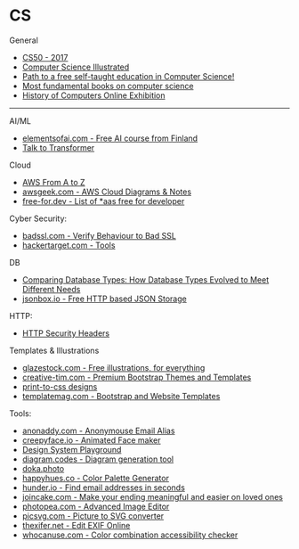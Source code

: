 # CS

General
- [CS50 - 2017](https://www.youtube.com/watch?v=y62zj9ozPOM&list=PLhQjrBD2T3828ZVcVzEIhsHVgjANGZveu)
- [Computer Science Illustrated](http://csillustrated.berkeley.edu/)
- [Path to a free self-taught education in Computer Science!](https://github.com/ossu/computer-science)
- [Most fundamental books on computer science](https://news.ycombinator.com/item?id=21311302)
- [History of Computers Online Exhibition](http://cs-exhibitions.uni-klu.ac.at/index.php?id=320)

---

AI/ML
- [elementsofai.com - Free AI course from Finland](https://www.elementsofai.com/)
- [Talk to Transformer](https://talktotransformer.com/)


Cloud
- [AWS From A to Z](http://www.helenanderson.co.nz/aws-a-z/)
- [awsgeek.com - AWS Cloud Diagrams & Notes](https://www.awsgeek.com/)
- [free-for.dev - List of *aas free for developer](https://free-for.dev/#/?id=ci-cd)


Cyber Security:
- [badssl.com - Verify Behaviour to Bad SSL](https://badssl.com/)
- [hackertarget.com - Tools](https://hackertarget.com/find-dns-host-records/)

DB
- [Comparing Database Types: How Database Types Evolved to Meet Different Needs](https://www.prisma.io/blog/comparison-of-database-models-1iz9u29nwn37)
- [jsonbox.io - Free HTTP based JSON Storage](https://jsonbox.io/)


HTTP:
- [HTTP Security Headers](https://nullsweep.com/http-security-headers-a-complete-guide/)


Templates & Illustrations
- [glazestock.com - Free illustrations, for everything](https://www.glazestock.com)
- [creative-tim.com - Premium Bootstrap Themes and Templates](https://www.creative-tim.com/)
- [print-to-css designs](https://www.dan-davies.co.uk/print-to-css)
- [templatemag.com - Bootstrap and Website Templates](https://templatemag.com/)

Tools:
- [anonaddy.com - Anonymouse Email Alias](https://anonaddy.com/)
- [creepyface.io - Animated Face maker](https://creepyface.io/create)
- [Design System Playground](https://design-system-playground.netlify.com/)
- [diagram.codes - Diagram generation tool](https://www.diagram.codes/)
- [doka.photo](https://doka.photo/)
- [happyhues.co - Color Palette Generator](https://www.happyhues.co)
- [hunder.io - Find email addresses in seconds](https://hunter.io/)
- [joincake.com - Make your ending meaningful and easier on loved ones](https://www.joincake.com/)
- [photopea.com - Advanced Image Editor](https://www.photopea.com/)
- [picsvg.com - Picture to SVG converter](https://picsvg.com/)
- [thexifer.net - Edit EXIF Online](https://www.thexifer.net/)
- [whocanuse.com - Color combination accessibility checker](https://whocanuse.com/)
